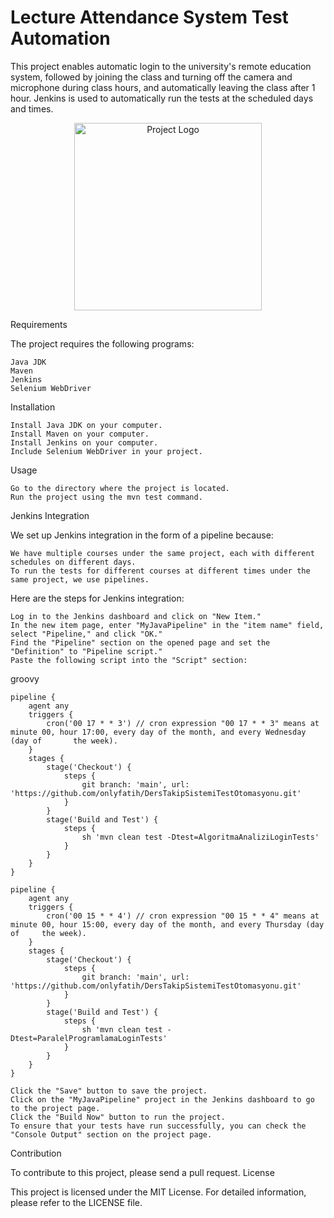 # Lecture Attendance System Test Automation

This project enables automatic login to the university's remote education system, followed by joining the class and turning off the camera and microphone during class hours, and automatically leaving the class after 1 hour. Jenkins is used to automatically run the tests at the scheduled days and times.
<p align="center">
  <img src="https://upload.wikimedia.org/wikipedia/commons/thumb/7/76/Konya_Teknik_%C3%9Cniversitesi_logo.svg/1024px-Konya_Teknik_%C3%9Cniversitesi_logo.svg.png" alt="Project Logo" width="300" />
</p>
Requirements

The project requires the following programs:

    Java JDK
    Maven
    Jenkins
    Selenium WebDriver

Installation

    Install Java JDK on your computer.
    Install Maven on your computer.
    Install Jenkins on your computer.
    Include Selenium WebDriver in your project.

Usage

    Go to the directory where the project is located.
    Run the project using the mvn test command.

Jenkins Integration

We set up Jenkins integration in the form of a pipeline because:

    We have multiple courses under the same project, each with different schedules on different days.
    To run the tests for different courses at different times under the same project, we use pipelines.

Here are the steps for Jenkins integration:

    Log in to the Jenkins dashboard and click on "New Item."
    In the new item page, enter "MyJavaPipeline" in the "item name" field, select "Pipeline," and click "OK."
    Find the "Pipeline" section on the opened page and set the "Definition" to "Pipeline script."
    Paste the following script into the "Script" section:

groovy

    pipeline {
        agent any
        triggers {
            cron('00 17 * * 3') // cron expression "00 17 * * 3" means at minute 00, hour 17:00, every day of the month, and every Wednesday (day of       the week).
        }
        stages {
            stage('Checkout') {
                steps {
                    git branch: 'main', url: 'https://github.com/onlyfatih/DersTakipSistemiTestOtomasyonu.git'
                }
            }
            stage('Build and Test') {
                steps {
                    sh 'mvn clean test -Dtest=AlgoritmaAnaliziLoginTests'
                }
            }
        }
    }
    
    pipeline {
        agent any
        triggers {
            cron('00 15 * * 4') // cron expression "00 15 * * 4" means at minute 00, hour 15:00, every day of the month, and every Thursday (day of     the week).
        }
        stages {
            stage('Checkout') {
                steps {
                    git branch: 'main', url: 'https://github.com/onlyfatih/DersTakipSistemiTestOtomasyonu.git'
                }
            }
            stage('Build and Test') {
                steps {
                    sh 'mvn clean test -Dtest=ParalelProgramlamaLoginTests'
                }
            }
        }
    }

    Click the "Save" button to save the project.
    Click on the "MyJavaPipeline" project in the Jenkins dashboard to go to the project page.
    Click the "Build Now" button to run the project.
    To ensure that your tests have run successfully, you can check the "Console Output" section on the project page.

Contribution

To contribute to this project, please send a pull request.
License

This project is licensed under the MIT License. For detailed information, please refer to the LICENSE file.

